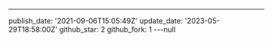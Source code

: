 ---
publish_date: '2021-09-06T15:05:49Z'
update_date: '2023-05-29T18:58:00Z'
github_star: 2
github_fork: 1
---null